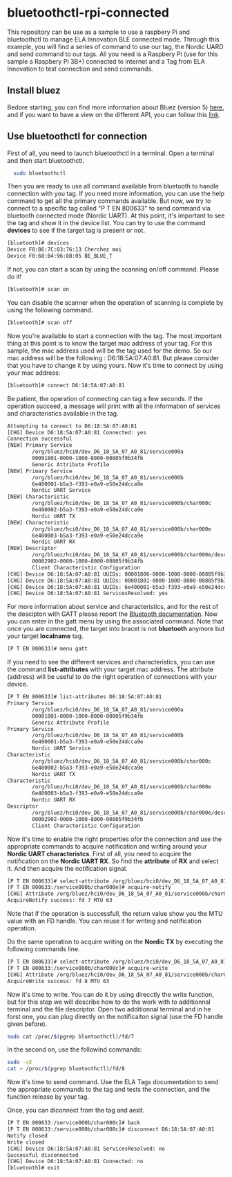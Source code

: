 # bluetoothctl-rpi-connected
This repository can be use as a sample to use a raspbery Pi and bluetoothctl to manage ELA Innovation BLE connected mode. Through this example, you will find a series of command to use our tag, the Nordic UARD and send command to our tags. All you need is a Raspbery Pi (use for this sample a Raspbery Pi 3B+) connected to internet and a Tag from ELA Innovation to test connection and send commands.

## Install bluez
Bedore starting, you can find more information about Bluez (version 5) [here][here_bluez_5_documentation], and if you want to have a view on the different API, you can follow this [link][here_bluez_api].

## Use bluetoothctl for connection
First of all, you need to launch bluetoothctl in a terminal. Open a terminal and then start bluetoothctl.
```bash
  sudo bluetoothctl
```

Then you are ready to use all command available from bluetooth to handle connection with you tag. If you need more information, you can use the help command to get all the primary commands available. But now, we try to connect to a specific tag called "P T EN 800633" to send command via bluetooth connected mode (Nordic UART). At this point, it's important to see the tag and show it in the device list. You can try to use the command **devices** to see if the target tag is present or not.
```bash
[bluetooth]# devices
Device F8:B6:7C:03:76:13 Cherchez moi
Device F0:68:B4:96:8B:05 BE_BLUE_T
```

If not, you can start a scan by using the scanning on/off command. Please do it!
```bash
[bluetooth]# scan on
```
You can disable the scanner when the operation of scanning is complete by using the following command.
```bash
[bluetooth]# scan off
```

Now you're available to start a connection with the tag. The most important thing at this point is to know the target mac address of your tag. For this sample, the mac address used will be the tag used for the demo. So our mac address will be the following : D6:18:5A:07:A0:81. But please consider that you have to change it by using yours.
Now it's time to connect by using your mac address:
```bash
[bluetooth]# connect D6:18:5A:07:A0:81
```

Be patient, the operation of connecting can tag a few seconds. If the operation succeed, a message will print with all the information of services and characteristics available in the tag.
```bash
Attempting to connect to D6:18:5A:07:A0:81
[CHG] Device D6:18:5A:07:A0:81 Connected: yes
Connection successful
[NEW] Primary Service
        /org/bluez/hci0/dev_D6_18_5A_07_A0_81/service000a
        00001801-0000-1000-8000-00805f9b34fb
        Generic Attribute Profile
[NEW] Primary Service
        /org/bluez/hci0/dev_D6_18_5A_07_A0_81/service000b
        6e400001-b5a3-f393-e0a9-e50e24dcca9e
        Nordic UART Service
[NEW] Characteristic
        /org/bluez/hci0/dev_D6_18_5A_07_A0_81/service000b/char000c
        6e400002-b5a3-f393-e0a9-e50e24dcca9e
        Nordic UART TX
[NEW] Characteristic
        /org/bluez/hci0/dev_D6_18_5A_07_A0_81/service000b/char000e
        6e400003-b5a3-f393-e0a9-e50e24dcca9e
        Nordic UART RX
[NEW] Descriptor
        /org/bluez/hci0/dev_D6_18_5A_07_A0_81/service000b/char000e/desc0010
        00002902-0000-1000-8000-00805f9b34fb
        Client Characteristic Configuration
[CHG] Device D6:18:5A:07:A0:81 UUIDs: 00001800-0000-1000-8000-00805f9b34fb
[CHG] Device D6:18:5A:07:A0:81 UUIDs: 00001801-0000-1000-8000-00805f9b34fb
[CHG] Device D6:18:5A:07:A0:81 UUIDs: 6e400001-b5a3-f393-e0a9-e50e24dcca9e
[CHG] Device D6:18:5A:07:A0:81 ServicesResolved: yes
```

For more information about service and characteristics, and for the rest of the descipton with GATT please report the [Bluetooth documentation][here_bluetooth_gatt]. Now you can enter in the gatt menu by using the associated command. Note that once you are connected, the target into bracet is not **bluetooth** anymore but your target **localname** tag.
```bash
[P T EN 800633]# menu gatt
```

If you need to see the different services and characteristics, you can use the command **list-attributes** with your target mac address. The attribute (address) will be useful to do the right operation of connections with your device.
```bash
[P T EN 800633]# list-attributes D6:18:5A:07:A0:81
Primary Service
        /org/bluez/hci0/dev_D6_18_5A_07_A0_81/service000a
        00001801-0000-1000-8000-00805f9b34fb
        Generic Attribute Profile
Primary Service
        /org/bluez/hci0/dev_D6_18_5A_07_A0_81/service000b
        6e400001-b5a3-f393-e0a9-e50e24dcca9e
        Nordic UART Service
Characteristic
        /org/bluez/hci0/dev_D6_18_5A_07_A0_81/service000b/char000c
        6e400002-b5a3-f393-e0a9-e50e24dcca9e
        Nordic UART TX
Characteristic
        /org/bluez/hci0/dev_D6_18_5A_07_A0_81/service000b/char000e
        6e400003-b5a3-f393-e0a9-e50e24dcca9e
        Nordic UART RX
Descriptor
        /org/bluez/hci0/dev_D6_18_5A_07_A0_81/service000b/char000e/desc0010
        00002902-0000-1000-8000-00805f9b34fb
        Client Characteristic Configuration
```

Now it's time to enable the right properties ofor the connection and use the appropriate commands to acquire notification and writing around your **Nordic UART characteristcs**. First of all, you need to acquire the notification on the **Nordic UART RX**. So find the **attribute** of **RX** and select it. And then acquire the notification signal.
```bash
[P T EN 800633]# select-attribute /org/bluez/hci0/dev_D6_18_5A_07_A0_81/service000b/char0000e
[P T EN 800633:/service000b/char000e]# acquire-notify
[CHG] Attribute /org/bluez/hci0/dev_D6_18_5A_07_A0_81/service000b/char000e NotifyAcquired: yes
AcquireNotify success: fd 7 MTU 63
```
Note that if the operation is successfull, the return value show you the MTU value with an FD handle. You can reuse it for writing and notification operation. 

Do the same operation to acquire writing on the **Nordic TX** by executing the following commands line.
```bash
[P T EN 800633]# select-attribute /org/bluez/hci0/dev_D6_18_5A_07_A0_81/service000b/char0000c
[P T EN 800633:/service000b/char000c]# acquire-write
[CHG] Attribute /org/bluez/hci0/dev_D6_18_5A_07_A0_81/service000b/char000c WriteAcquired: yes
AcquireWrite success: fd 8 MTU 63
```

Now it's time to write. You can do it by using direcctly the write function, but for this step we will describe how to do the work with to additionnal terminal and the file descriptor. Open two additionnal terminal and in he forst one, you can plug directly on the notificaiton signal (use the FD handle given before).
```bash
sudo cat /proc/$(pgrep bluetoothctl)/fd/7
```
In the second on, use the followind commands:
```bash
sudo -sE
cat > /proc/$(pgrep bluetoothctl)/fd/8
```

Now it's time to send command. Use the ELA Tags documentation to send the appropriate commands to the tag and tests the connection, and the function release by your tag.

Once, you can diconnect from the tag and aexit.
```bash
[P T EN 800633:/service000b/char000c]# back
[P T EN 800633:/service000b/char000c]# disconnect D6:18:5A:07:A0:81
Notify closed
Write closed
[CHG] Device D6:18:5A:07:A0:81 ServicesResolved: no
Successful disconnected
[CHG] Device D6:18:5A:07:A0:81 Connected: no
[bluetooth]# exit
```
[here_bluez_5_documentation]: http://www.bluez.org/bluez-5-api-introduction-and-porting-guide/

[here_bluez_api]: https://git.kernel.org/pub/scm/bluetooth/bluez.git/tree/doc

[here_bluetooth_gatt]: https://www.bluetooth.com/specifications/gatt/
